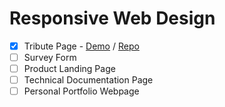 # Responsive Web Design

- [X] Tribute Page - [Demo](https://williamafil.github.io/freeCodeCamp/01_ResponsiveWebDesign/01_Tribute_Page/index.html) / [Repo](https://github.com/williamafil/freeCodeCamp/tree/main/01_ResponsiveWebDesign/01_Tribute_Page)
- [ ] Survey Form
- [ ] Product Landing Page
- [ ] Technical Documentation Page
- [ ] Personal Portfolio Webpage
